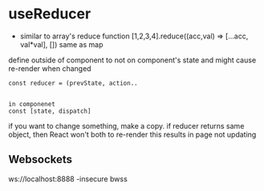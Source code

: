 # useReducer

- similar to array's reduce function
[1,2,3,4].reduce((acc,val) => [...acc, val*val], [])
same as map

define outside of component to not on component's state and might cause re-render when changed

```
const reducer = (prevState, action..


in componenet
const [state, dispatch]
```

if you want to change something, make a copy.
if reducer returns same object, then React won't both to re-render
this results in page not updating

## Websockets

ws://localhost:8888 -insecure
bwss
